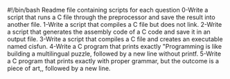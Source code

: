 #!/bin/bash
Readme file containing scripts for each question
0-Write a script that runs a C file through the preprocessor and save the result into another file.
1-Write a script that compiles a C file but does not link.
2-Write a script that generates the assembly code of a C code and save it in an output file.
3-Write a script that compiles a C file and creates an executable named cisfun.
4-Write a C program that prints exactly "Programming is like building a multilingual puzzle, followed by a new line without printf.
5-Write a C program that prints exactly with proper grammar, but the outcome is a piece of art,, followed by a new line.
